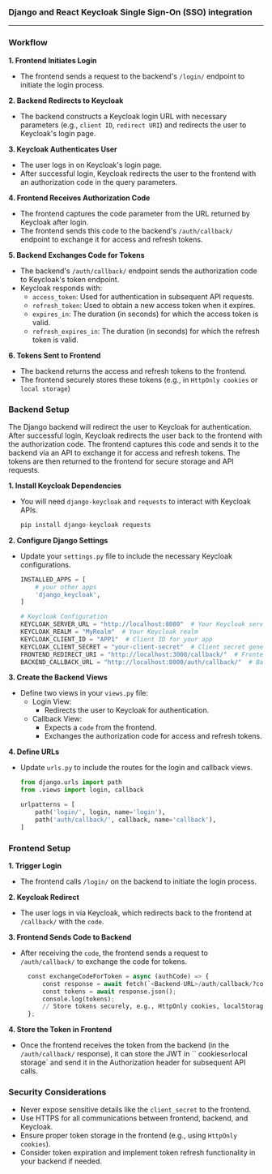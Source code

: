 ### **Django and React Keycloak Single Sign-On (SSO) integration**
---

### **Workflow**

**1. Frontend Initiates Login**
- The frontend sends a request to the backend's `/login/` endpoint to initiate the login process.

**2. Backend Redirects to Keycloak**
- The backend constructs a Keycloak login URL with necessary parameters (e.g., `client ID`, `redirect URI`) and redirects the user to Keycloak's login page.

**3. Keycloak Authenticates User**
- The user logs in on Keycloak's login page.
- After successful login, Keycloak redirects the user to the frontend with an authorization code in the query parameters.

**4. Frontend Receives Authorization Code**
- The frontend captures the code parameter from the URL returned by Keycloak after login.
- The frontend sends this code to the backend's `/auth/callback/` endpoint to exchange it for access and refresh tokens.

**5. Backend Exchanges Code for Tokens**
- The backend's `/auth/callback/` endpoint sends the authorization code to Keycloak's token endpoint.
- Keycloak responds with:
  - `access_token`: Used for authentication in subsequent API requests.
  - `refresh_token`: Used to obtain a new access token when it expires.
  - `expires_in`: The duration (in seconds) for which the access token is valid.
  - `refresh_expires_in`: The duration (in seconds) for which the refresh token is valid.

**6. Tokens Sent to Frontend**
- The backend returns the access and refresh tokens to the frontend.
- The frontend securely stores these tokens (e.g., in `HttpOnly cookies` or `local storage`)

### **Backend Setup**

The Django backend will redirect the user to Keycloak for authentication. After successful login, Keycloak redirects the user back to the frontend with the authorization code. The frontend captures this code and sends it to the backend via an API to exchange it for access and refresh tokens. The tokens are then returned to the frontend for secure storage and API requests.

**1. Install Keycloak Dependencies**
- You will need `django-keycloak` and `requests` to interact with Keycloak APIs.

  ```python
  pip install django-keycloak requests
  ```

**2. Configure Django Settings**
- Update your `settings.py` file to include the necessary Keycloak configurations.
  
  ```python
  INSTALLED_APPS = [
      # your other apps
      'django_keycloak',
  ]

  # Keycloak Configuration
  KEYCLOAK_SERVER_URL = "http://localhost:8080"  # Your Keycloak server URL
  KEYCLOAK_REALM = "MyRealm"  # Your Keycloak realm
  KEYCLOAK_CLIENT_ID = "APP1"  # Client ID for your app
  KEYCLOAK_CLIENT_SECRET = "your-client-secret"  # Client secret generated in Keycloak
  FRONTEND_REDIRECT_URI = "http://localhost:3000/callback/"  # Frontend URL for Keycloak redirect
  BACKEND_CALLBACK_URL = "http://localhost:8000/auth/callback/"  # Backend URL for exchanging the code
  ```

**3. Create the Backend Views**
- Define two views in your `views.py` file:
  - Login View:
    - Redirects the user to Keycloak for authentication.
  - Callback View:
    - Expects a `code` from the frontend.
    - Exchanges the authorization code for access and refresh tokens.

**4. Define URLs**
- Update `urls.py` to include the routes for the login and callback views.

  ```python
  from django.urls import path
  from .views import login, callback
  
  urlpatterns = [
      path('login/', login, name='login'),
      path('auth/callback/', callback, name='callback'),
  ]
  ```

### **Frontend Setup**

**1. Trigger Login**
- The frontend calls `/login/` on the backend to initiate the login process.

**2. Keycloak Redirect**
- The user logs in via Keycloak, which redirects back to the frontend at `/callback/` with the `code`.

**3. Frontend Sends Code to Backend**
- After receiving the `code`, the frontend sends a request to `/auth/callback/` to exchange the code for tokens.
  
  ```python
	const exchangeCodeForToken = async (authCode) => {
	    const response = await fetch(`<Backend-URL>/auth/callback/?code=${authCode}`);
	    const tokens = await response.json();
	    console.log(tokens);
	    // Store tokens securely, e.g., HttpOnly cookies, localStorage, etc.
	};
  ```

**4. Store the Token in Frontend**
- Once the frontend receives the token from the backend (in the `/auth/callback/` response), it can store the JWT in `` cookies` or `local storage` and send it in the Authorization header for subsequent API calls.


### **Security Considerations**

- Never expose sensitive details like the `client_secret` to the frontend.
- Use HTTPS for all communications between frontend, backend, and Keycloak.
- Ensure proper token storage in the frontend (e.g., using `HttpOnly cookies`).
- Consider token expiration and implement token refresh functionality in your backend if needed.
